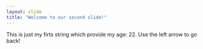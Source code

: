```yaml
---
layout: slide
title: "Welcome to our second slide!"
---
```

This is just my firts string which provide my age: 22.
Use the left arrow to go back!
